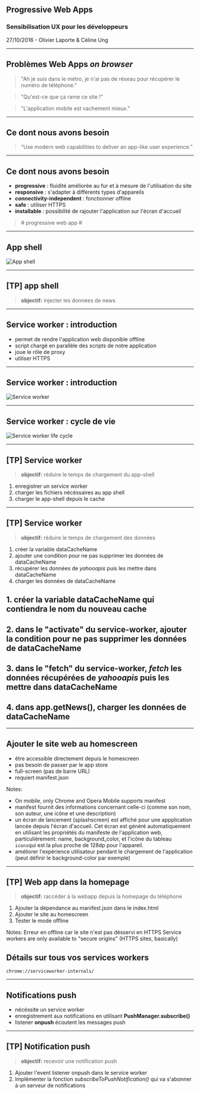 ##  Progressive Web Apps
<!-- .slide:data-background="images/applications.png" height="100%" -->

### Sensibilisation UX pour les développeurs
<!-- .element: style="color: #cc5f7f;" -->

27/10/2016 - Olivier Laporte & Céline Ung

---

## Problèmes Web Apps *on browser*

<blockquote class="fragment fixed" data-fragment-index="1"  data-transition="slide">
"Ah je suis dans le métro, je n'ai pas de réseau pour récupérer le numéro de téléphone."
</blockquote>

<blockquote class="fragment fixed" data-fragment-index="2"  data-transition="slide">
"Qu'est-ce que ça rame ce site !"
</blockquote>

<blockquote class="fragment fixed" data-fragment-index="3"  data-transition="slide">
"L'application mobile est vachement mieux."
</blockquote>

---

## Ce dont nous avons besoin

> “Use modern web capabilities to deliver an app-like user experience.”

--- 

## Ce dont nous avons besoin

- **progressive** : fluidité améliorée au fur et à mesure de l'utilisation du site
- **responsive** : s'adapter à différents types d'appareils
- **connectivity-independent** : fonctionner offline
- **safe** : utiliser HTTPS
- **installable** : possibilité de rajouter l'application sur l'écran d'accueil

> \# progressive web app \#
<!-- .element: class="fragment" data-fragment-index="1" -->

---

## App shell

![App shell](images/app-shell.png)
<!-- .element: height="500px" -->

---

## [TP] app shell

> **objectif:** injecter les données de news

---

## Service worker : introduction

- permet de rendre l'application web disponible offline
- script chargé en parallèle des scripts de notre application
- joue le rôle de proxy
- utiliser HTTPS

---

## Service worker : introduction

![Service worker](images/service-worker.png)

---

## Service worker : cycle de vie

![Service worker life cycle](images/service-worker-life.png)

---

## [TP] Service worker

> **objectif:** réduire le temps de chargement du app-shell

1. enregistrer un service worker
2. charger les fichiers nécéssaires au app shell
3. charger le app-shell depuis le cache

---

## [TP] Service worker

> **objectif:** réduire le temps de chargement des données

1. créer la variable dataCacheName
2. ajouter une condition pour ne pas supprimer les données de dataCacheName
3. récupérer les données de *yahooapis* puis les mettre dans dataCacheName
4. charger les données de dataCacheName



## 1. créer la variable dataCacheName qui contiendra le nom du nouveau cache



## 2. dans le "activate" du service-worker, ajouter la condition pour ne pas supprimer les données de dataCacheName



## 3. dans le "fetch" du service-worker, *fetch* les données récupérées de *yahooapis* puis les mettre dans dataCacheName



## 4. dans app.getNews(), charger les données de dataCacheName

---

## Ajouter le site web au homescreen

- être accessible directement depuis le homescreen
- pas besoin de passer par le app store
- full-screen (pas de barre URL)
- requiert manifest.json

Notes:
- On mobile, only Chrome and Opera Mobile supports manifest
- manifest fournit des informations concernant celle-ci (comme son nom, son auteur, une icône et une description)
- un écran de lancement (splashscreen) est affiché pour une appplication lancée depuis l'écran d'accueil.
Cet écran est généré automatiquement en utilisant les propriétés du manifeste de l'application web, particulièrement:
name, background_color, et l'icône du tableau `icons`qui est la plus proche de 128dp pour l'appareil.
- améliorer l'expérience utilisateur pendant le chargement de l'application (peut définir le background-color par exemple)

---

## [TP] Web app dans la homepage

> **objectif:** raccéder à la webapp depuis la homepage du téléphone

1. Ajouter la dépendance au manifest.json dans le index.html
2. Ajouter le site au homescreen
3. Tester le mode offline

Notes:
Erreur en offline car le site n'est pas désservi en HTTPS
Service workers are only available to "secure origins" (HTTPS sites, basically)



## Détails sur tous vos services workers

```
chrome://serviceworker-internals/
```

---

## Notifications push

- nécéssite un service worker
- enregistrement aux notifications en utilisant **PushManager.subscribe()**
- listener **onpush** écoutent les messages push

---

## [TP] Notification push

> **objectif:** recevoir une notification push

1. Ajouter l'event listener onpush dans le service worker
2. Implémenter la fonction *subscribeToPushNotification()* qui va s'abonner à un serveur de notifications
